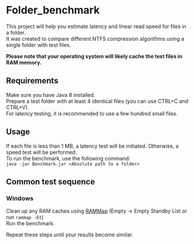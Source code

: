 # Folder_benchmark

This project will help you estimate latency and linear read speed for files in a folder.  
It was created to compare different NTFS compression algorithms using a single folder with test files.

**Please note that your operating system will likely cache the test files in RAM memory.**

## Requirements
Make sure you have Java 8 installed.  
Prepare a test folder with at least 4 identical files (you can use CTRL+C and CTRL+V).  
For latency testing, it is recommended to use a few hundred small files.  

## Usage
If each file is less than 1 MB, a latency test will be initiated. Otherwise, a speed test will be performed.  
To run the benchmark, use the following command:  
`java -jar Benchmark.jar <Absolute path to a folder>`

## Common test sequence
### Windows
Clean up any RAM caches using [RAMMap](https://learn.microsoft.com/en-us/sysinternals/downloads/rammap) (Empty -> Empty Standby List or run `rammap -Et`)  
Run the benchmark.  

Repeat these steps until your results become similar.

